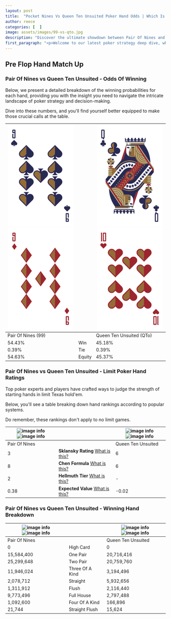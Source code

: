 ```yaml
---
layout: post
title:  "Pocket Nines Vs Queen Ten Unsuited Poker Hand Odds | Which Is The Better Hand In Poker? A Complete Guide"
author: reece
categories: [  ]
image: assets/images/99-vs-qto.jpg
description: "Discover the ultimate showdown between Pair Of Nines and Queen Ten Unsuited in poker! Uncover the odds, strategies, and scenarios where one hand triumphs over the other. Get ready to up your poker game with this thrilling analysis."
first_paragraph: "<p>Welcome to our latest poker strategy deep dive, where we're pitting two distinct hands against each other in a high-stakes showdown: Pair Of Nines vs Queen Ten Unsuited.</p><p>In the dynamic world of poker, every decision counts, and knowing which hand holds the upper hand is key to your success at the table.</p><p>In this article, we'll dissect these two hands, explore the scenarios where one dominates the other, and equip you with the knowledge to make strategic choices that can tip the odds in your favor.</p><p>Get ready to unravel the intriguing dynamics of these poker hands and elevate your game to new heights.</p>"
---
```




[comment]: # (sp0)

## Pre Flop Hand Match Up

<div class="table hand-ratings" markdown="1"> 



### Pair Of Nines vs Queen Ten Unsuited - Odds Of Winning

Below, we present a detailed breakdown of the winning probabilities for each hand, providing you with the insight you need to navigate the intricate landscape of poker strategy and decision-making. 

Dive into these numbers, and you'll find yourself better equipped to make those crucial calls at the table.


    
| ![image info](assets/images/hand1/9.png) ![image info](assets/images/hand1/9o.png) |  | ![image info](assets/images/hand2/q.png) ![image info](assets/images/hand2/to.png) |
| -------- | -------- | -------- |
| Pair Of Nines (99) |  | Queen Ten Unsuited (QTo) |
| 54.43% | Win | 45.18% |
| 0.39% | Tie | 0.39% |
| 54.63% | Equity | 45.37% |




[comment]: # (sp1)



### Pair Of Nines vs Queen Ten Unsuited - Limit Poker Hand Ratings

Top poker experts and players have crafted ways to judge the strength of starting hands in limit Texas hold'em. 

Below, you'll see a table breaking down hand rankings according to popular systems. 

Do remember, these rankings don't apply to no limit games.


    
| ![image info](https://www.riverpairs.com/assets/images/hand1/9.png) ![image info](https://www.riverpairs.com/assets/images/hand1/9o.png) |  | ![image info](https://www.riverpairs.com/assets/images/hand2/q.png) ![image info](https://www.riverpairs.com/assets/images/hand2/to.png) |
| -------- | -------- | -------- |
| Pair Of Nines |  | Queen Ten Unsuited |
| 3 | **Sklansky Rating** [What is this?](/sklansky-rating-explained) | 6 |
| 8 | **Chen Formula** [What is this?](/chen-formula-explained) | 6 |
| 2 | **Hellmuth Tier** [What is this?](/Hellmuth-tier-explained) | - |
| 0.38 | **Expected Value** [What is this?](/expected-value-explained) | -0.02 |




[comment]: # (sp2)



### Pair Of Nines vs Queen Ten Unsuited - Winning Hand Breakdown


    
| ![image info](https://www.riverpairs.com/assets/images/hand1/9.png) ![image info](https://www.riverpairs.com/assets/images/hand1/9o.png) |  | ![image info](https://www.riverpairs.com/assets/images/hand2/q.png) ![image info](https://www.riverpairs.com/assets/images/hand2/to.png) |
| -------- | -------- | -------- |
| Pair Of Nines |  | Queen Ten Unsuited |
| 0 | High Card | 0 |
| 15,584,400 | One Pair | 20,716,416 |
| 25,299,648 | Two Pair | 20,759,760 |
| 11,946,024 | Three Of A Kind | 3,194,496 |
| 2,078,712 | Straight | 5,932,656 |
| 1,311,912 | Flush | 2,116,440 |
| 9,773,496 | Full House | 2,797,488 |
| 1,092,600 | Four Of A Kind | 166,896 |
| 21,744 | Straight Flush | 15,624 |




[comment]: # (sp3)



</div>

[comment]: # (sp4)



[comment]: # (sp5)

